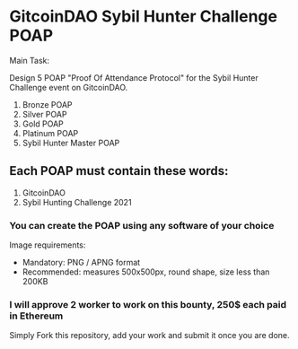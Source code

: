 # GitcoinDAO Sybil Hunter Challenge POAP

Main Task:

Design 5 POAP "Proof Of Attendance Protocol" for the Sybil Hunter Challenge event on GitcoinDAO.

1. Bronze POAP
2. Silver POAP
3. Gold POAP
4. Platinum POAP
5. Sybil Hunter Master POAP

## Each POAP must contain these words:

1. GitcoinDAO
2. Sybil Hunting Challenge 2021



### You can create the POAP using any software of your choice

Image requirements: 
- Mandatory: PNG / APNG format
- Recommended: measures 500x500px, round shape, size less than 200KB

### I will approve 2 worker to work on this bounty, 250$ each paid in Ethereum
Simply Fork this repository, add your work and submit it once you are done.  
